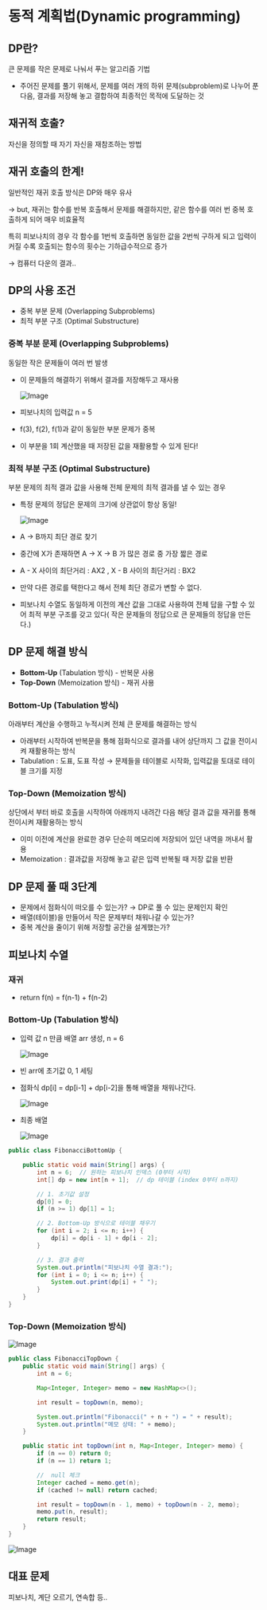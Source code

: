# 동적 계획법(Dynamic programming)

## DP란?

큰 문제를 작은 문제로 나눠서 푸는 알고리즘 기법

- 주어진 문제를 풀기 위해서, 문제를 여러 개의 하위 문제(subproblem)로 나누어 푼 다음, 결과를 저장해 놓고 결합하여 최종적인 목적에 도달하는 것

## 재귀적 호출?

자신을 정의할 때 자기 자신을 재참조하는 방법

## 재귀 호출의 한계!

일반적인 재귀 호출 방식은 DP와 매우 유사

→ but, 재귀는 함수를 반복 호출해서 문제를 해결하지만, 같은 함수를 여러 번 중복 호출하게 되어 매우 비효율적

특히 피보나치의 경우 각 함수를 1번씩 호출하면 동일한 값을 2번씩 구하게 되고 입력이 커질 수록 호출되는 함수의 횟수는 기하급수적으로 증가

→ 컴퓨터 다운의 결과..

## DP의 사용 조건

- 중복 부분 문제 (Overlapping Subproblems)
- 최적 부분 구조 (Optimal Substructure)

### 중복 부분 문제 (Overlapping Subproblems)

동일한 작은 문제들이 여러 번 발생

- 이 문제들의 해결하기 위해서  결과를 저장해두고 재사용
    
    ![Image](https://github.com/user-attachments/assets/00dc5980-2104-4dbd-a830-48d80dab16f9)
    
- 피보나치의 입력값  n = 5
- f(3), f(2), f(1)과 같이 동일한 부분 문제가 중복
- 이 부분을 1회 계산했을 때 저장된 값을 재활용할 수 있게 된다!

### 최적 부분 구조 (Optimal Substructure)

부분 문제의 최적 결과 값을 사용해 전체 문제의 최적 결과를 낼 수 있는 경우

- 특정 문제의 정답은 문제의 크기에 상관없이 항상 동일!
    
    ![Image](https://github.com/user-attachments/assets/926bf340-0fb5-48f7-ba4d-fe03755f2dd7)
    
- A → B까지 최단 경로 찾기
- 중간에 X가 존재하면 A → X → B 가 많은 경로 중 가장 짧은 경로
- A - X 사이의 최단거리 : AX2 , X - B 사이의 최단거리 : BX2
- 만약 다른 경로를 택한다고 해서 전체 최단 경로가 변할 수 없다.
- 피보나치 수열도 동일하게 이전의 계산 값을 그대로 사용하여 전체 답을 구할 수 있어 최적 부분 구조를 갖고 있다( 작은 문제들의 정답으로 큰 문제들의 정답을 만든다.)

## DP 문제 해결 방식

- **Bottom-Up** (Tabulation 방식) - 반복문 사용
- **Top-Down** (Memoization 방식) - 재귀 사용

### **Bottom-Up** (Tabulation 방식)

아래부터 계산을 수행하고 누적시켜 전체 큰 문제를 해결하는 방식

- 아래부터 시작하여 반복문을 통해 점화식으로 결과를 내어 상단까지 그 값을 전이시켜 재활용하는 방식
- Tabulation : 도표, 도표 작성 → 문제들을 테이블로 시작화, 입력값을 토대로 테이블 크기를 지정

### **Top-Down** (Memoization 방식)

상단에서 부터 바로 호출을 시작하여 아래까지 내려간 다음 해당 결과 값을 재귀를 통해 전이시켜 재활용하는 방식

- 이미 이전에 계산을 완료한 경우 단순히 메모리에 저장되어 있던 내역을 꺼내서 활용
- Memoization : 결과값을 저장해 놓고 같은 입력 반복될 때 저장 값을 반환

## DP 문제 풀 때 3단계

- 문제에서 점화식이 떠오를 수 있는가? → DP로 풀 수 있는 문제인지 확인
- 배열(테이블)을 만들어서 작은 문제부터 채워나갈 수 있는가?
- 중복 계산을 줄이기 위해 저장할 공간을 설계했는가?

## 피보나치 수열

### 재귀

- return f(n) = f(n-1) + f(n-2)

### **Bottom-Up** (Tabulation 방식)

- 입력 값 n 만큼 배열 arr 생성, n = 6
    
    ![Image](https://github.com/user-attachments/assets/22c44b9e-172f-4cdf-96ba-e2a667584e33)
    
- 빈 arr에 초기값 0, 1 세팅
- 점화식 dp[i] = dp[i-1] + dp[i-2]을 통해 배열을 채워나간다.
    
    ![Image](https://github.com/user-attachments/assets/c6568a76-af90-418f-96d5-10ad8150ea98)
    
- 최종 배열
    
    ![Image](https://github.com/user-attachments/assets/3469f8a7-c661-41b9-963e-c3ea8588af5f)
    

```java
public class FibonacciBottomUp {

    public static void main(String[] args) {
        int n = 6;  // 원하는 피보나치 인덱스 (0부터 시작)
        int[] dp = new int[n + 1];  // dp 테이블 (index 0부터 n까지)

        // 1. 초기값 설정
        dp[0] = 0;
        if (n >= 1) dp[1] = 1;

        // 2. Bottom-Up 방식으로 테이블 채우기
        for (int i = 2; i <= n; i++) {
            dp[i] = dp[i - 1] + dp[i - 2];
        }

        // 3. 결과 출력
        System.out.println("피보나치 수열 결과:");
        for (int i = 0; i <= n; i++) {
            System.out.print(dp[i] + " ");
        }
    }
}

```

### **Top-Down** (Memoization 방식)

![Image](https://github.com/user-attachments/assets/1cc2daec-035d-458d-9c08-41b22157e04c)

```java
public class FibonacciTopDown {
    public static void main(String[] args) {
        int n = 6;

        Map<Integer, Integer> memo = new HashMap<>();

        int result = topDown(n, memo);

        System.out.println("Fibonacci(" + n + ") = " + result);
        System.out.println("메모 상태: " + memo);
    }

    public static int topDown(int n, Map<Integer, Integer> memo) {
        if (n == 0) return 0;
        if (n == 1) return 1;

        //  null 체크
        Integer cached = memo.get(n);
        if (cached != null) return cached;

        int result = topDown(n - 1, memo) + topDown(n - 2, memo);
        memo.put(n, result);
        return result;
    }
}
```

![Image](https://github.com/user-attachments/assets/af079435-ec69-492d-ae72-b2ef6993133e)

## 대표  문제

피보나치, 계단 오르기, 연속합 등..
